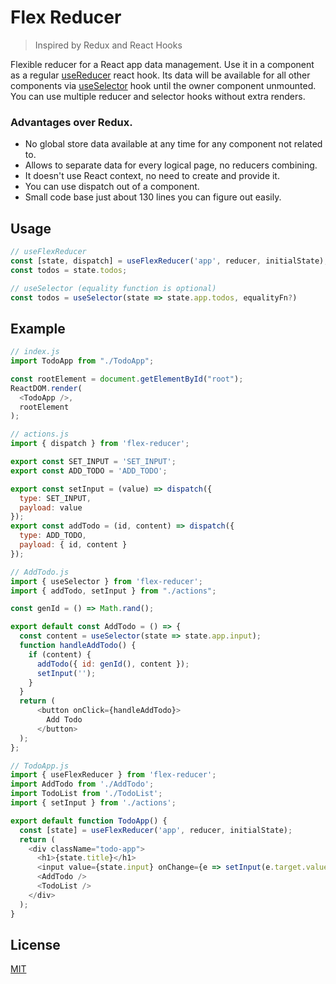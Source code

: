# Flex Reducer

> Inspired by Redux and React Hooks

Flexible reducer for a React app data management. Use it in a component as a regular [useReducer](https://reactjs.org/docs/hooks-reference.html#usereducer) react hook. Its data will be available for all other components via [useSelector](https://react-redux.js.org/next/api/hooks#useselector) hook until the owner component unmounted. You can use multiple reducer and selector hooks without extra renders.

### Advantages over Redux.
- No global store data available at any time for any component not related to.
- Allows to separate data for every logical page, no reducers combining.
- It doesn't use React context, no need to create and provide it.
- You can use dispatch out of a component.
- Small code base just about 130 lines you can figure out easily.

## Usage
```js
// useFlexReducer
const [state, dispatch] = useFlexReducer('app', reducer, initialState);
const todos = state.todos;

// useSelector (equality function is optional)
const todos = useSelector(state => state.app.todos, equalityFn?)
```

## Example
```js
// index.js
import TodoApp from "./TodoApp";

const rootElement = document.getElementById("root");
ReactDOM.render(
  <TodoApp />,
  rootElement
);

// actions.js
import { dispatch } from 'flex-reducer';

export const SET_INPUT = 'SET_INPUT';
export const ADD_TODO = 'ADD_TODO';

export const setInput = (value) => dispatch({
  type: SET_INPUT,
  payload: value
});
export const addTodo = (id, content) => dispatch({
  type: ADD_TODO,
  payload: { id, content }
});

// AddTodo.js
import { useSelector } from 'flex-reducer';
import { addTodo, setInput } from "./actions";

const genId = () => Math.rand();

export default const AddTodo = () => {
  const content = useSelector(state => state.app.input);
  function handleAddTodo() {
    if (content) {
      addTodo({ id: genId(), content });
      setInput('');
    }
  }
  return (
      <button onClick={handleAddTodo}>
        Add Todo
      </button>
  );
};

// TodoApp.js
import { useFlexReducer } from 'flex-reducer';
import AddTodo from './AddTodo';
import TodoList from './TodoList';
import { setInput } from './actions';

export default function TodoApp() {
  const [state] = useFlexReducer('app', reducer, initialState);
  return (
    <div className="todo-app">
      <h1>{state.title}</h1>
      <input value={state.input} onChange={e => setInput(e.target.value)} />
      <AddTodo />
      <TodoList />
    </div>
  );
}
```

## License

[MIT](LICENSE.md)
